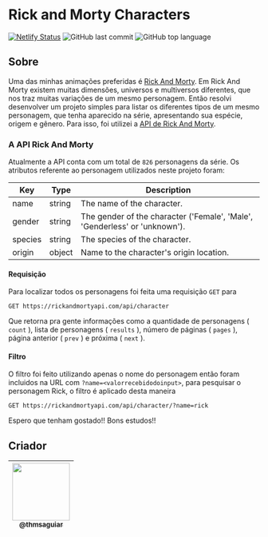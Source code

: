 # Rick and Morty Characters
  
[![Netlify Status](https://api.netlify.com/api/v1/badges/5b7db7dd-5cf5-49f1-be2d-17da0d34873c/deploy-status)](https://app.netlify.com/sites/rickandmortyapi-thmsaguiar/deploys)
  ![GitHub last commit](https://img.shields.io/github/last-commit/thmsaguiar/rick-and-morty) ![GitHub top language](https://img.shields.io/github/languages/top/thmsaguiar/rick-and-morty) 
  
## Sobre

Uma das minhas animações preferidas é [Rick And Morty](https://rickandmorty.fandom.com/wiki/Rickipedia). Em Rick And Morty existem muitas dimensões, universos e multiversos diferentes, que nos traz muitas variações de um mesmo personagem. Então resolvi desenvolver um projeto simples para listar os diferentes tipos de um mesmo personagem, que tenha aparecido na série, apresentando sua espécie, origem e gênero. Para isso, foi utilizei a [API de Rick And Morty](https://rickandmortyapi.com/).

### A API Rick And Morty

Atualmente a API conta com um total de `826` personagens da série. Os atributos referente ao personagem utilizados neste projeto foram:

Key	| Type	| Description
----|-------|------------
name |	string	| The name of the character.
gender |	string |	The gender of the character ('Female', 'Male', 'Genderless' or 'unknown').
species |	string |	The species of the character.
origin |	object |	Name to the character's origin location.

#### Requisição

Para localizar todos os personagens foi feita uma requisição `GET` para
```
GET https://rickandmortyapi.com/api/character
```
Que retorna pra gente informações como a quantidade de personagens ( `count` ), lista de personagens ( `results` ), número de páginas ( `pages` ), página anterior ( `prev` ) e próxima ( `next` ).

#### Filtro

O filtro foi feito utilizando apenas o nome do personagem então foram incluidos na URL com `?name=<valorrecebidodoinput>`, para pesquisar o personagem Rick, o filtro é aplicado desta maneira
```
GET https://rickandmortyapi.com/api/character/?name=rick
```

Espero que tenham gostado!! Bons estudos!!

## Criador 

| [<img src="https://github.com/thmsaguiar.png?size=115" width=115><br><sub>@thmsaguiar</sub>](https://github.com/thmsaguiar) |
| :---: |
